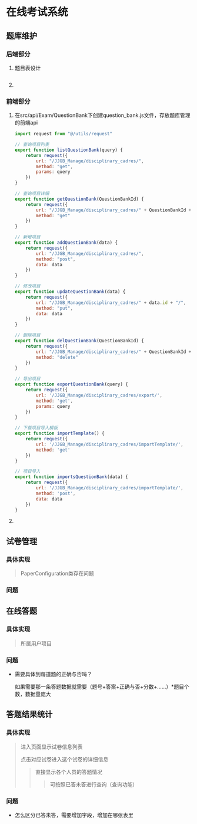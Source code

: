 # 在线考试系统

## 题库维护

### 后端部分

1. 题目表设计

    ```python
    ```

    

2. 

### 前端部分

1. 在src/api/Exam/QuestionBank下创建question_bank.js文件，存放题库管理的前端api

    ```js
    import request from "@/utils/request"
    
    // 查询项目列表
    export function listQuestionBank(query) {
    	return request({
    		url: "/JJGB_Manage/disciplinary_cadres/",
    		method: "get",
    		params: query
    	})
    }
    
    // 查询项目详细
    export function getQuestionBank(QuestionBankId) {
    	return request({
    		url: "/JJGB_Manage/disciplinary_cadres/" + QuestionBankId + "/",
    		method: "get"
    	})
    }
    
    // 新增项目
    export function addQuestionBank(data) {
    	return request({
    		url: "/JJGB_Manage/disciplinary_cadres/",
    		method: "post",
    		data: data
    	})
    }
    
    // 修改项目
    export function updateQuestionBank(data) {
    	return request({
    		url: "/JJGB_Manage/disciplinary_cadres/" + data.id + "/",
    		method: "put",
    		data: data
    	})
    }
    
    // 删除项目
    export function delQuestionBank(QuestionBankId) {
    	return request({
    		url: "/JJGB_Manage/disciplinary_cadres/" + QuestionBankId + "/",
    		method: "delete"
    	})
    }
    
    // 导出项目
    export function exportQuestionBank(query) {
    	return request({
    		url: '/JJGB_Manage/disciplinary_cadres/export/',
    		method: 'get',
    		params: query
    	})
    }
    
    // 下载项目导入模板
    export function importTemplate() {
    	return request({
    		url: '/JJGB_Manage/disciplinary_cadres/importTemplate/',
    		method: 'get'
    	})
    }
    
    // 项目导入
    export function importsQuestionBank(data) {
    	return request({
    		url: '/JJGB_Manage/disciplinary_cadres/importTemplate/',
    		method: 'post',
    		data: data
    	})
    }
    
    ```

    

2. 



## 试卷管理

### 具体实现
> PaperConfiguration类存在问题

### 问题



## 在线答题

### 具体实现

> 所属用户项目

### 问题

- 需要具体到每道题的正确与否吗？

    如果需要那一条答题数据就需要（题号+答案+正确与否+分数+……）*题目个数，数据量庞大

## 答题结果统计

### 具体实现

> 进入页面显示试卷信息列表
>
> 点击对应试卷进入这个试卷的详细信息
>
> > 直接显示各个人员的答题情况
> >
> > > 可按照已答未答进行查询（查询功能）

### 问题

- 怎么区分已答未答，需要增加字段，增加在哪张表里

